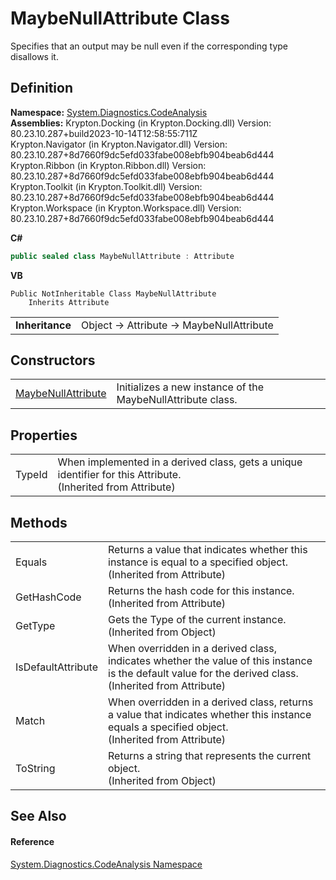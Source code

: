 # MaybeNullAttribute Class


Specifies that an output may be null even if the corresponding type disallows it.



## Definition
**Namespace:** <a href="59e9ab2a-b59e-1fdf-dbcb-91d86c842bda.md">System.Diagnostics.CodeAnalysis</a>  
**Assemblies:**  Krypton.Docking (in Krypton.Docking.dll) Version: 80.23.10.287+build2023-10-14T12:58:55:711Z  
  Krypton.Navigator (in Krypton.Navigator.dll) Version: 80.23.10.287+8d7660f9dc5efd033fabe008ebfb904beab6d444  
  Krypton.Ribbon (in Krypton.Ribbon.dll) Version: 80.23.10.287+8d7660f9dc5efd033fabe008ebfb904beab6d444  
  Krypton.Toolkit (in Krypton.Toolkit.dll) Version: 80.23.10.287+8d7660f9dc5efd033fabe008ebfb904beab6d444  
  Krypton.Workspace (in Krypton.Workspace.dll) Version: 80.23.10.287+8d7660f9dc5efd033fabe008ebfb904beab6d444

**C#**
``` C#
public sealed class MaybeNullAttribute : Attribute
```
**VB**
``` VB
Public NotInheritable Class MaybeNullAttribute
	Inherits Attribute
```

<table><tr><td><strong>Inheritance</strong></td><td>Object  →  Attribute  →  MaybeNullAttribute</td></tr>
</table>



## Constructors
<table>
<tr>
<td><a href="251ba8af-f99b-eb4f-c64a-9741b84d28a6.md">MaybeNullAttribute</a></td>
<td>Initializes a new instance of the MaybeNullAttribute class.</td></tr>
</table>

## Properties
<table>
<tr>
<td>TypeId</td>
<td>When implemented in a derived class, gets a unique identifier for this Attribute.<br />(Inherited from Attribute)</td></tr>
</table>

## Methods
<table>
<tr>
<td>Equals</td>
<td>Returns a value that indicates whether this instance is equal to a specified object.<br />(Inherited from Attribute)</td></tr>
<tr>
<td>GetHashCode</td>
<td>Returns the hash code for this instance.<br />(Inherited from Attribute)</td></tr>
<tr>
<td>GetType</td>
<td>Gets the Type of the current instance.<br />(Inherited from Object)</td></tr>
<tr>
<td>IsDefaultAttribute</td>
<td>When overridden in a derived class, indicates whether the value of this instance is the default value for the derived class.<br />(Inherited from Attribute)</td></tr>
<tr>
<td>Match</td>
<td>When overridden in a derived class, returns a value that indicates whether this instance equals a specified object.<br />(Inherited from Attribute)</td></tr>
<tr>
<td>ToString</td>
<td>Returns a string that represents the current object.<br />(Inherited from Object)</td></tr>
</table>

## See Also


#### Reference
<a href="59e9ab2a-b59e-1fdf-dbcb-91d86c842bda.md">System.Diagnostics.CodeAnalysis Namespace</a>  
